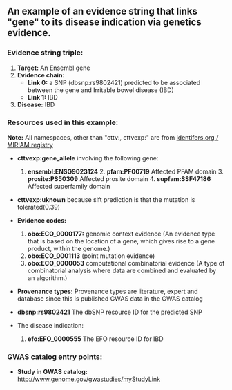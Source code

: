 ## An example of an evidence string that links "gene" to its disease indication via genetics evidence.

### Evidence string triple:

1. **Target:** An Ensembl gene
3. **Evidence chain:**
	- **Link 0:** a SNP (dbsnp:rs9802421) predicted to be associated between the gene and Irritable bowel disease (IBD)
	- **Link 1:** IBD
4. **Disease:** IBD

### Resources used in this example:

**Note:** All namespaces, other than "cttv:, cttvexp:" are from [identifers.org / MIRIAM registry](http://www.ebi.ac.uk/miriam/main/collections/)

- **cttvexp:gene_allele** involving the following gene:
	1. 	**ensembl:ENSG9023124**
		2. 	**pfam:PF00719** Affected PFAM domain
		3. 	**prosite:PS50309** Affected prosite domain
		4. 	**supfam:SSF47186** Affected superfamily domain

- **cttvexp:uknown** because sift prediction is that the mutation is tolerated(0.39)

- **Evidence codes:**
	1. 	**obo:ECO_0000177:** genomic context evidence (An evidence type that is based on the location of a gene, which gives rise to a gene product, within the genome.)
	1. **obo:ECO_0001113** (point mutation evidence)	
	1. **obo:ECO_0000053** computational combinatorial evidence (A type of combinatorial analysis where data are combined and evaluated by an algorithm.)

- **Provenance types:** Provenance types are literature, expert and database since this is published GWAS data in the GWAS catalog
	
- **dbsnp:rs9802421** The dbSNP resource ID for the predicted SNP

- The disease indication:

	1. **efo:EFO_0000555** The EFO resource ID for IBD
	
### GWAS catalog entry points:
- **Study in GWAS catalog:** http://www.genome.gov/gwastudies/myStudyLink